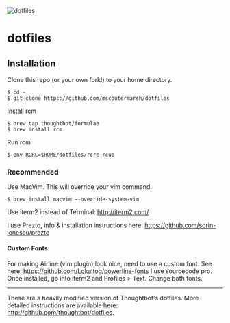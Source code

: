 ![dotfiles](https://raw.githubusercontent.com/mscoutermarsh/dotfiles/master/autobot.jpg)

dotfiles
===================

## Installation

Clone this repo (or your own fork!) to your home directory.
```
$ cd ~
$ git clone https://github.com/mscoutermarsh/dotfiles
```

Install rcm

```
$ brew tap thoughtbot/formulae
$ brew install rcm
```

Run rcm
```
$ env RCRC=$HOME/dotfiles/rcrc rcup
```

### Recommended
Use MacVim. This will override your vim command.
```
$ brew install macvim --override-system-vim
```

Use iterm2 instead of Terminal: http://iterm2.com/


I use Prezto, info & installation instructions here: https://github.com/sorin-ionescu/prezto

#### Custom Fonts
For making Airline (vim plugin) look nice, need to use a custom font. See here: https://github.com/Lokaltog/powerline-fonts
I use sourcecode pro. Once installed, go into iterm2 and Profiles > Text. Change both fonts.


---
These are a heavily modified version of Thoughtbot's dotfiles. More detailed instructions are available here: http://github.com/thoughtbot/dotfiles.
